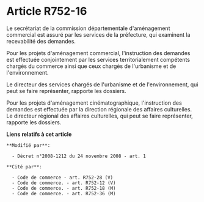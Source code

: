 # Article R752-16

Le secrétariat de la commission départementale d'aménagement commercial est assuré par les services de la préfecture, qui
examinent la recevabilité des demandes. 

Pour les projets d'aménagement commercial, l'instruction des demandes est effectuée conjointement par les services
territorialement compétents chargés du commerce ainsi que ceux chargés de l'urbanisme et de l'environnement. 

Le directeur des services chargés de l'urbanisme et de l'environnement, qui peut se faire représenter, rapporte les
dossiers. 

Pour les projets d'aménagement cinématographique, l'instruction des demandes est effectuée par la direction régionale des
affaires culturelles. Le directeur régional des affaires culturelles, qui peut se faire représenter, rapporte les dossiers.

**Liens relatifs à cet article**

	**Modifié par**:

	  - Décret n°2008-1212 du 24 novembre 2008 - art. 1

	**Cité par**:

	  - Code de commerce - art. R752-28 (V)
	  - Code de commerce. - art. R752-12 (V)
	  - Code de commerce. - art. R752-18 (M)
	  - Code de commerce. - art. R752-36 (M)
